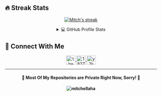 ## 🔥 Streak Stats

<p align="center">
  <a href="https://github.com/DenverCoder1/github-readme-streak-stats">
    <img title="🔥 Get streak stats for your profile at git.io/streak-stats" alt="Mitch's streak" src="https://github-readme-streak-stats.herokuapp.com/?user=mitchellaha&theme=monokai-metallian&hide_border=true"/>
  </a>
  <details align="center">
    <summary>💻 GitHub Profile Stats</summary>
    <br/>
    <p align="center">
      <a href="https://github.com/mitchellaha">
        <img align="center" src="https://github-readme-stats.vercel.app/api?username=mitchellaha&show_icons=true&include_all_commits=true&theme=radical" height="192px"/>
      </a>
      <a href="https://github.com/mitchellaha">
        <img align="center" src="https://github-readme-stats.vercel.app/api/top-langs/?username=mitchellaha&layout=compact&theme=radical" height="192px"/>
        </a>
      <br/>
      <b>Note:</b> Top languages is only a metric of the languages my public code consists of and doesn't reflect experience or skill level.
    </p>
  </details>
</p>

## 👥 Connect With Me

<p align="center">
  <a href="https://linkedin.com/in/themitchellandrews" target="blank">
    <img align="center" src="https://raw.githubusercontent.com/rahuldkjain/github-profile-readme-generator/master/src/images/icons/Social/linked-in-alt.svg" alt="themitchellandrews" width="30" />
  </a>

  <a href="https://stackoverflow.com/users/18273109" target="blank">
    <img align="center" src="https://raw.githubusercontent.com/rahuldkjain/github-profile-readme-generator/master/src/images/icons/Social/stack-overflow.svg" alt="18273109" width="30" />
  </a>

  <a href="https://dev.to/y2kmitch" target="blank">
    <img align="center" src="https://raw.githubusercontent.com/rahuldkjain/github-profile-readme-generator/master/src/images/icons/Social/devto.svg" alt="y2kmitch" width="30" />
  </a>
</p>


--------------------------------------------------------------------------------

<h4 align='center'> 🎈 Most Of My Repositories are Private Right Now, <b>Sorry! 🎈 </h4>
<div align='center'>
  <img src="https://komarev.com/ghpvc/?username=mitchellaha&label=Views&color=0e75b6&style=flat" alt="mitchellaha" />
</div>
